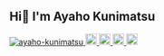 ## Hi👋 I'm Ayaho Kunimatsu

<!--
**ayaho-kunimatsu/ayaho-kunimatsu** is a ✨ _special_ ✨ repository because its `README.md` (this file) appears on your GitHub profile.

Here are some ideas to get you started:

- 🔭 I’m currently working on ...
- 🌱 I’m currently learning ...
- 👯 I’m looking to collaborate on ...
- 🤔 I’m looking for help with ...
- 💬 Ask me about ...
- 📫 How to reach me: ...
- 😄 Pronouns: ...
- ⚡ Fun fact: ...
-->
<p align="left">
  <a href="https://github.com/ayaho-kunimatsu/ayaho-kunimatsu/">
    <img src="https://komarev.com/ghpvc/?username=ayaho-kunimatsu" alt="ayaho-kunimatsu" />
  </a>
  <a href="http://x.com/A_ayaho">
    <img height="20" src="https://img.shields.io/twitter/follow/A_ayaho?label=Twitter&logo=twitter&style=flat" />
  </a>
  <a href="https://github.com/ayaho-kunimatsu">
    <img height="20" src="https://img.shields.io/github/followers/ayaho-kunimatsu?label=follow&logo=github&style=flat" />
  </a>
  <a href="http://qiita.com/yutkat">
    <img height="20" src="https://qiita-badge.apiapi.app/s/aya_do9ll/posts.svg" />
  </a>
  <//qiita.com/yutkat">
    <img height="20" src="https://qiita-badge.apiapi.app/s/aya_do9ll/contributions.svg" />
  </a>
</p>
